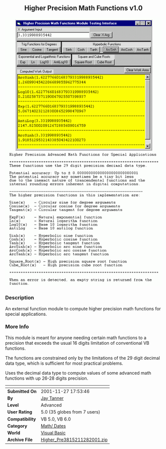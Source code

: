 ﻿<div align="center">

## Higher Precision Math Functions v1\.0

<img src="PIC20011128156597385.GIF">
</div>

### Description

An external function module to compute higher precision math functions for special applications.
 
### More Info
 
This module is meant for anyone needing certain math functions to a precision that exceeds the usual 16 digits limitation of conventional VB functions.

The functions are constrained only by the limitations of the 29 digit decimal data type, which is sufficient for most practical problems.

Uses the decimal data type to compute values of some advanced math functions with up 26-28 digits precision.


<span>             |<span>
---                |---
**Submitted On**   |2001-11-27 17:53:46
**By**             |[Jay Tanner](https://github.com/Planet-Source-Code/PSCIndex/blob/master/ByAuthor/jay-tanner.md)
**Level**          |Advanced
**User Rating**    |5.0 (35 globes from 7 users)
**Compatibility**  |VB 5\.0, VB 6\.0
**Category**       |[Math/ Dates](https://github.com/Planet-Source-Code/PSCIndex/blob/master/ByCategory/math-dates__1-37.md)
**World**          |[Visual Basic](https://github.com/Planet-Source-Code/PSCIndex/blob/master/ByWorld/visual-basic.md)
**Archive File**   |[Higher\_Pre3815211282001\.zip](https://github.com/Planet-Source-Code/jay-tanner-higher-precision-math-functions-v1-0__1-29292/archive/master.zip)









